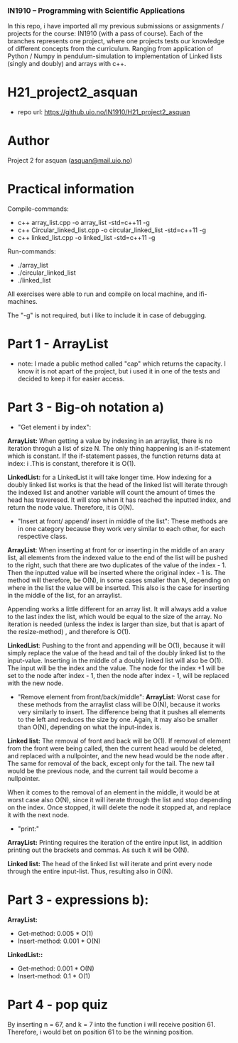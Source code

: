 ### IN1910 – Programming with Scientific Applications 
In this repo, i have imported all my previous submissions or assignments / projects for the course: IN1910 (with a pass of course).
Each of the branches represents one project, where one projects tests our knowledge of different concepts from the curriculum.
Ranging from application of Python / Numpy in pendulum-simulation to implementation of Linked lists (singly and doubly) and arrays with c++. 

# H21_project2_asquan
-   repo url: https://github.uio.no/IN1910/H21_project2_asquan

# Author
Project 2 for asquan (asquan@mail.uio.no)
# Practical information
Compile-commands:
- c++ array_list.cpp -o array_list -std=c++11 -g      
- c++ Circular_linked_list.cpp -o circular_linked_list -std=c++11 -g      
- c++ linked_list.cpp -o linked_list -std=c++11 -g 

Run-commands:
- ./array_list
- ./circular_linked_list
- ./linked_list

All exercises were able to run and compile on local machine, and ifi-machines.   

The "-g" is not required, but i like to include it in case of debugging. 

# Part 1 - ArrayList
- note: I made a public method called "cap" which returns the capacity. I know it is not apart of the project, but i used it in one of the tests and decided to keep it for easier access. 

# Part 3 - Big-oh notation a)
- "Get element i by index": 

**ArrayList:**
When getting a value by indexing in an arraylist, there is no iteration throguh a list of size N. 
The only thing happening is an if-statement which is constant. 
If the if-statement passes, the function returns data at index: i
.This is constant, therefore it is O(1).

**LinkedList:** for a LinkedList it will take longer time. How indexing for a doubly linked list works
is that the head of the linked list will iterate through the indexed list and another 
variable will count the amount of times the head has traveresed. It will stop when it has reached
the inputted index, and return the node value. Therefore, it is O(N).

- "Insert at front/ append/ insert in middle of the list":
These methods are in one category because they work very similar to each other, for each
respective class. 

**ArrayList**:
When inserting at front for or inserting in the middle of an arary list, all elements from the indexed value to 
the end of the list will be pushed to the right, such that there are two duplicates of the value of the index - 1.
Then the inputted value will be inserted where the original index - 1 is. The method will therefore, be O(N), 
in some cases smaller than N, depending on where in the list the value will be inserted.
This also is the case for inserting in the middle of the list, for an arraylist. 

Appending works a little different for an array list. It will always add 
a value to the last index the list, which would be equal to the size of the array. No iteration is needed (unless the index is larger than size, but that is apart of the resize-method)
, and therefore is O(1). 

**LinkedList**:
Pushing to the front and appending will be O(1), because it will simply replace the value of the
head and tail of the doubly linked list to the input-value. 
Inserting in the middle of a doubly linked list will also be O(1). The input will be the index
and the value. The node for the index +1 will be set to the node after index - 1, 
then the node after index - 1, will be replaced with the new node. 

-   "Remove element from front/back/middle": 
**ArrayList**: 
Worst case for these methods from the arraylist class will be O(N), because it works very similarly
to insert. The difference being that it pushes all elements to the left and reduces the size by one. 
Again, it may also be smaller than O(N), depending on what the input-index is. 

**Linked list:**
The removal of front and back will be O(1).
If removal of element from the front were being called, then the current head would be deleted, 
and replaced with a nullpointer, and the new head would be the node after . The same for removal of the back, except only for the tail.
The new tail would be the previous node, and the current tail would become a nullpointer.

When it comes to the removal of an element in the middle, it would be at worst case
also O(N), since it will iterate through the list and stop depending on the index.
Once stopped, it will delete the node it stopped at, and replace it with the next node. 

- "print:"

**ArrayList:** 
Printing requires the iteration of the entire input list, in addition printing out
the brackets and commas. As such it will be O(N).

**Linked list:** The head of the linked list will iterate and print every node through the entire input-list.
Thus, resulting also in O(N).

# Part 3 - expressions b):
**ArrayList:**

- Get-method: 0.005 * O(1)
- Insert-method: 0.001 * O(N)

**LinkedList::**

- Get-method: 0.001 * O(N)
- Insert-method: 0.1 * O(1) 

# Part 4 - pop quiz

By inserting n = 67, and k = 7 into the function i will receive position 61. 
Therefore, i would bet on position 61 to be the winning position. 







